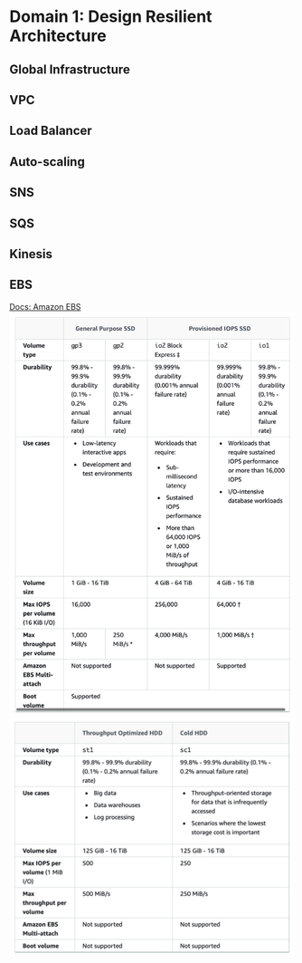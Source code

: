 # Domain 1: Design Resilient Architecture

## Global Infrastructure

## VPC

## Load Balancer

## Auto-scaling

## SNS

## SQS

## Kinesis

## EBS
[Docs: Amazon EBS](https://docs.aws.amazon.com/AWSEC2/latest/UserGuide/AmazonEBS.html)
![SSD Specs](/images/table_ebs_ssd.png)
![HDD Specs](/images/table_ebs_hdd.png)


